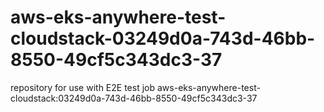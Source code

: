# aws-eks-anywhere-test-cloudstack-03249d0a-743d-46bb-8550-49cf5c343dc3-37
repository for use with E2E test job aws-eks-anywhere-test-cloudstack:03249d0a-743d-46bb-8550-49cf5c343dc3-37
